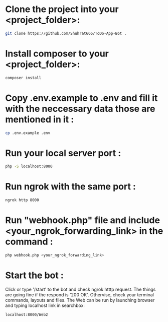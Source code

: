 # Clone the project into your <project_folder>:
```bash
git clone https://github.com/Shuhrat666/ToDo-App-Bot .
```

# Install composer to your <project_folder>:
```bash
composer install
```

# Copy .env.example to .env and fill it with the neccessary data those are mentioned in it :
```bash
cp .env.example .env
```

# Run your local server port :
```bash
php -S localhost:8000
```

# Run ngrok with the same port :
```bash
ngrok http 8000
```

# Run "webhook.php" file and include <your_ngrok_forwarding_link> in the command :
```bash
php webhook.php <your_ngrok_forwarding_link>
```

# Start the bot :
Click or type '/start' to the bot and check ngrok htttp request. The things are going fine if the respond is '200 OK'.
Othervise, check your terminal commands, layouts and files.
The Web can be run by launching browser and typing localhost link in searchbox:
```bash
localhost:8000/Web2
```

